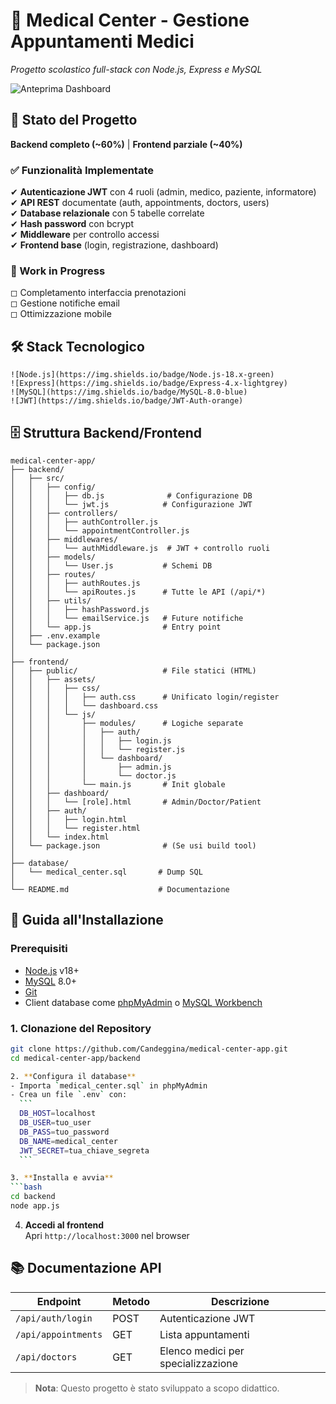 # 🏥 Medical Center - Gestione Appuntamenti Medici  
*Progetto scolastico full-stack con Node.js, Express e MySQL*  

![Anteprima Dashboard](https://via.placeholder.com/800x400?text=Schermata+Login+%2B+Dashboard)  

## 📌 Stato del Progetto  
**Backend completo (~60%)** | **Frontend parziale (~40%)**  

### ✅ Funzionalità Implementate  
✔ **Autenticazione JWT** con 4 ruoli (admin, medico, paziente, informatore)  
✔ **API REST** documentate (auth, appointments, doctors, users)  
✔ **Database relazionale** con 5 tabelle correlate  
✔ **Hash password** con bcrypt  
✔ **Middleware** per controllo accessi  
✔ **Frontend base** (login, registrazione, dashboard)  

### 🚧 Work in Progress  
◻ Completamento interfaccia prenotazioni  
◻ Gestione notifiche email  
◻ Ottimizzazione mobile  

## 🛠 Stack Tecnologico  
```  
![Node.js](https://img.shields.io/badge/Node.js-18.x-green)  
![Express](https://img.shields.io/badge/Express-4.x-lightgrey)  
![MySQL](https://img.shields.io/badge/MySQL-8.0-blue)  
![JWT](https://img.shields.io/badge/JWT-Auth-orange)  
```  

## 🗄 Struttura Backend/Frontend
```plaintext
medical-center-app/
├── backend/
│   ├── src/
│   │   ├── config/
│   │   │   ├── db.js              # Configurazione DB
│   │   │   └── jwt.js            # Configurazione JWT
│   │   ├── controllers/
│   │   │   ├── authController.js
│   │   │   └── appointmentController.js
│   │   ├── middlewares/
│   │   │   └── authMiddleware.js  # JWT + controllo ruoli
│   │   ├── models/
│   │   │   └── User.js           # Schemi DB
│   │   ├── routes/
│   │   │   ├── authRoutes.js
│   │   │   └── apiRoutes.js      # Tutte le API (/api/*)
│   │   ├── utils/
│   │   │   ├── hashPassword.js
│   │   │   └── emailService.js   # Future notifiche
│   │   └── app.js                # Entry point
│   ├── .env.example
│   └── package.json
│
├── frontend/
│   ├── public/                   # File statici (HTML)
│   │   ├── assets/
│   │   │   ├── css/
│   │   │   │   ├── auth.css      # Unificato login/register
│   │   │   │   └── dashboard.css
│   │   │   └── js/
│   │   │       ├── modules/      # Logiche separate
│   │   │       │   ├── auth/
│   │   │       │   │   ├── login.js
│   │   │       │   │   └── register.js
│   │   │       │   └── dashboard/
│   │   │       │       ├── admin.js
│   │   │       │       └── doctor.js
│   │   │       └── main.js       # Init globale
│   │   ├── dashboard/
│   │   │   └── [role].html       # Admin/Doctor/Patient
│   │   ├── auth/
│   │   │   ├── login.html
│   │   │   └── register.html
│   │   └── index.html
│   └── package.json              # (Se usi build tool)
│
├── database/
│   └── medical_center.sql       # Dump SQL
│
└── README.md                    # Documentazione
```


   ## 🚀 Guida all'Installazione

   ### Prerequisiti
   - [Node.js](https://nodejs.org/) v18+
   - [MySQL](https://www.mysql.com/) 8.0+
   - [Git](https://git-scm.com/)
   - Client database come [phpMyAdmin](https://www.phpmyadmin.net/) o [MySQL Workbench](https://www.mysql.com/products/workbench/)

   ### 1. Clonazione del Repository
   ```bash
   git clone https://github.com/Candeggina/medical-center-app.git
   cd medical-center-app/backend

2. **Configura il database**  
   - Importa `medical_center.sql` in phpMyAdmin  
   - Crea un file `.env` con:  
     ```
     DB_HOST=localhost
     DB_USER=tuo_user
     DB_PASS=tuo_password
     DB_NAME=medical_center
     JWT_SECRET=tua_chiave_segreta
     ```

3. **Installa e avvia**  
   ```bash
   cd backend
   node app.js
   ```

4. **Accedi al frontend**  
   Apri `http://localhost:3000` nel browser  

## 📚 Documentazione API  
| Endpoint           | Metodo | Descrizione                     |
|--------------------|--------|---------------------------------|
| `/api/auth/login`  | POST   | Autenticazione JWT              |
| `/api/appointments`| GET    | Lista appuntamenti              |
| `/api/doctors`     | GET    | Elenco medici per specializzazione |

> **Nota**: Questo progetto è stato sviluppato a scopo didattico.  